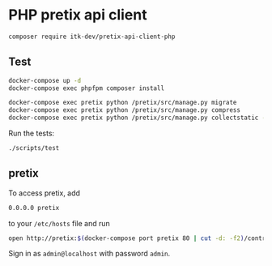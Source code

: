# PHP pretix api client

```sh
composer require itk-dev/pretix-api-client-php
```

## Test

```sh
docker-compose up -d
docker-compose exec phpfpm composer install
```

```sh
docker-compose exec pretix python /pretix/src/manage.py migrate
docker-compose exec pretix python /pretix/src/manage.py compress
docker-compose exec pretix python /pretix/src/manage.py collectstatic --no-input
```

Run the tests:

```sh
./scripts/test
```

## pretix

To access pretix, add

```sh
0.0.0.0 pretix
```

to your `/etc/hosts` file and run

```sh
open http://pretix:$(docker-compose port pretix 80 | cut -d: -f2)/control
```

Sign in as `admin@localhost` with password `admin`.
